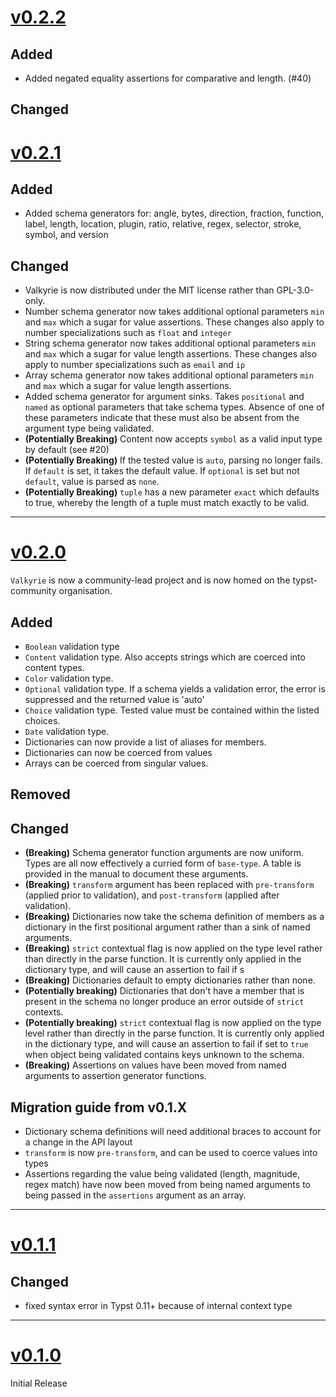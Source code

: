 # [v0.2.2](https://github.com/typst-community/valakyrie/releases/tags/v0.2.1)

## Added

- Added negated equality assertions for comparative and length. (#40)

## Changed


# [v0.2.1](https://github.com/typst-community/valakyrie/releases/tags/v0.2.1)


## Added
- Added schema generators for: angle, bytes, direction, fraction, function, label, length, location, plugin, ratio, relative, regex, selector, stroke, symbol, and version

## Changed
- Valkyrie is now distributed under the MIT license rather than GPL-3.0-only.
- Number schema generator now takes additional optional parameters `min` and `max` which a sugar for value assertions. These changes also apply to number specializations such as `float` and `integer`
- String schema generator now takes additional optional parameters `min` and `max` which a sugar for value length assertions. These changes also apply to number specializations such as `email` and `ip`
- Array schema generator now takes additional optional parameters `min` and `max` which a sugar for value length assertions. 
- Added schema generator for argument sinks. Takes `positional` and `named` as optional parameters that take schema types. Absence of one of these parameters indicate that these must also be absent from the argument type being validated.
- **(Potentially Breaking)** Content now accepts `symbol` as a valid input type by default (see #20)
- **(Potentially Breaking)** If the tested value is `auto`, parsing no longer fails. If `default` is set, it takes the default value. If `optional` is set but not `default`, value is parsed as `none`.
- **(Potentially Breaking)** `tuple` has a new parameter `exact` which defaults to true, whereby the length of a tuple must match exactly to be valid.

---

# [v0.2.0](https://github.com/typst-community/valakyrie/releases/tags/v0.2.0)

`Valkyrie` is now a community-lead project and is now homed on the typst-community organisation.

## Added
- `Boolean` validation type
- `Content` validation type. Also accepts strings which are coerced into content types.
- `Color` validation type.
- `Optional` validation type. If a schema yields a validation error, the error is suppressed and the returned value is 'auto'
- `Choice` validation type. Tested value must be contained within the listed choices.
- `Date` validation type.
- Dictionaries can now provide a list of aliases for members.
- Dictionaries can now be coerced from values
- Arrays can be coerced from singular values.

## Removed

## Changed
- **(Breaking)** Schema generator function arguments are now uniform. Types are all now effectively a curried form of `base-type`. A table is provided in the manual to document these arguments.
- **(Breaking)** `transform` argument has been replaced with `pre-transform` (applied prior to validation), and `post-transform` (applied after validation).
- **(Breaking)** Dictionaries now take the schema definition of members as a dictionary in the first positional argument rather than a sink of named arguments.
- **(Breaking)** `strict` contextual flag is now applied on the type level rather than directly in the parse function. It is currently only applied in the dictionary type, and will cause an assertion to fail if s
- **(Breaking)** Dictionaries default to empty dictionaries rather than none.
- **(Potentially breaking)** Dictionaries that don't have a member that is present in the schema no longer produce an error outside of `strict` contexts.
- **(Potentially breaking)** `strict` contextual flag is now applied on the type level rather than directly in the parse function. It is currently only applied in the dictionary type, and will cause an assertion to fail if set to `true` when object being validated contains keys unknown to the schema.
- **(Breaking)** Assertions on values have been moved from named arguments to assertion generator functions. 

## Migration guide from v0.1.X
- Dictionary schema definitions will need additional braces to account for a change in the API layout
- `transform` is now `pre-transform`, and can be used to coerce values into types
- Assertions regarding the value being validated (length, magnitude, regex match) have now been moved from being named arguments to being passed in the `assertions` argument as an array.

---

# [v0.1.1](https://github.com/typst-community/valakyrie/releases/tags/v0.1.1)
## Changed
- fixed syntax error in Typst 0.11+ because of internal context type

---

# [v0.1.0](https://github.com/typst-community/valakyrie/releases/tags/v0.1.0)
Initial Release
